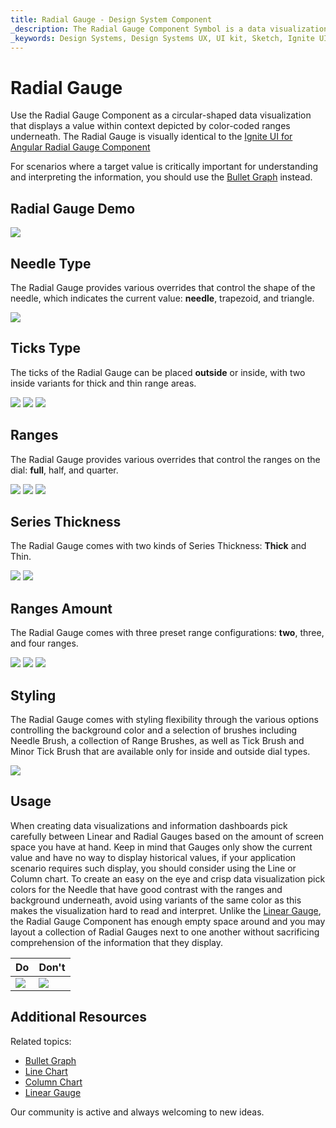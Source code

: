 ```yaml
---
title: Radial Gauge - Design System Component
_description: The Radial Gauge Component Symbol is a data visualization that displays a value in a certain context.
_keywords: Design Systems, Design Systems UX, UI kit, Sketch, Ignite UI for Angular, Sketch to Angular, Sketch to Angular, Angular, Angular Design System, Export code from Sketch, Design Kits for Angular, Sketch HTML, Sketch to HTML, Sketch UI kits
---
```


# Radial Gauge

Use the Radial Gauge Component as a circular-shaped data visualization that displays a value within context depicted by color-coded ranges underneath. The Radial Gauge is visually identical to the [Ignite UI for Angular Radial Gauge Component](https://www.infragistics.com/products/ignite-ui-angular/angular/components/radialgauge.html)

For scenarios where a target value is critically important for understanding and interpreting the information, you should use the [Bullet Graph](bullet-graph.md) instead.

## Radial Gauge Demo

<img class="responsive-img" src="../images/radial_gauge_three_ranges.png" srcset="../images/radial_gauge_three_ranges@2x.png 2x" />

## Needle Type

The Radial Gauge provides various overrides that control the shape of the needle, which indicates the current value: **needle**, trapezoid, and triangle.

<img class="responsive-img" src="../images/radial_gauge_three_ranges.png" srcset="../images/radial_gauge_needle@2x.png 2x" />

## Ticks Type

The ticks of the Radial Gauge can be placed **outside** or inside, with two inside variants for thick and thin range areas.

<img class="responsive-img" src="../images/radial_gauge_inside.png" srcset="../images/radial_gauge_inside@2x.png 2x" />
<img class="responsive-img" src="../images/radial_gauge_outside.png" srcset="../images/radial_gauge_outside@2x.png 2x" />
<img class="responsive-img" src="../images/radial_gauge_inside-2.png" srcset="../images/radial_gauge_inside-2@2x.png 2x" />

## Ranges

The Radial Gauge provides various overrides that control the ranges on the dial: **full**, half, and quarter.

<img class="responsive-img" src="../images/radial_gauge_three_ranges.png" srcset="../images/radial_gauge_three_ranges@2x.png 2x" />
<img class="responsive-img" src="../images/radial_gauge_half.png" srcset="../images/radial_gauge_half@2x.png 2x" />
<img class="responsive-img" src="../images/radial_gauge_quarter.png" srcset="../images/radial_gauge_quarter@2x.png 2x" />

## Series Thickness

The Radial Gauge comes with two kinds of Series Thickness: **Thick** and Thin.

<img class="responsive-img" src="../images/radial_gauge_three_ranges.png" srcset="../images/radial_gauge_three_ranges@2x.png 2x" />
<img class="responsive-img" src="../images/radial_gauge_full-thin.png" srcset="../images/radial_gauge_full-thin@2x.png 2x" />

## Ranges Amount

The Radial Gauge comes with three preset range configurations: **two**, three, and four ranges.

<img class="responsive-img" src="../images/radial_gauge_two_ranges.png" srcset="../images/radial_gauge_two_ranges@2x.png 2x" />
<img class="responsive-img" src="../images/radial_gauge_three_ranges.png" srcset="../images/radial_gauge_three_ranges@2x.png 2x" />
<img class="responsive-img" src="../images/radial_gauge_four_ranges.png" srcset="../images/radial_gauge_four_ranges@2x.png 2x" />

## Styling

The Radial Gauge comes with styling flexibility through the various options controlling the background color and a selection of brushes including Needle Brush, a collection of Range Brushes, as well as Tick Brush and Minor Tick Brush that are available only for inside and outside dial types.

<img class="responsive-img" src="../images/radial_gauge_styling.png" srcset="../images/radial_gauge_styling@2x.png 2x" />

## Usage

When creating data visualizations and information dashboards pick carefully between Linear and Radial Gauges based on the amount of screen space you have at hand. Keep in mind that Gauges only show the current value and have no way to display historical values, if your application scenario requires such display, you should consider using the Line or Column chart.
To create an easy on the eye and crisp data visualization pick colors for the Needle that have good contrast with the ranges and background underneath, avoid using variants of the same color as this makes the visualization hard to read and interpret. Unlike the [Linear Gauge](linear-gauge.md), the Radial Gauge Component has enough empty space around and you may layout a collection of Radial Gauges next to one another without sacrificing comprehension of the information that they display.

| Do                                                                                 | Don't                                                                                  |
| ---------------------------------------------------------------------------------- | -------------------------------------------------------------------------------------- |
| <img class="responsive-img" src="../images/radial_gauge_do.png" srcset="../images/radial_gauge_do@2x.png 2x" /> | <img class="responsive-img" src="../images/radial_gauge_dont.png" srcset="../images/radial_gauge_dont@2x.png 2x" /> |

## Additional Resources

Related topics:

- [Bullet Graph](bullet-graph.md)
- [Line Chart](line-chart.md)
- [Column Chart](column-chart.md)
- [Linear Gauge](linear-gauge.md)

Our community is active and always welcoming to new ideas.
